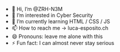 - 👋 Hi, I’m @ZRH-N3M
- 👀 I’m interested in Cyber Security
- 🌱 I’m currently learning HTML / CSS / JS
- 📫 How to reach me -> luca-esposito.ch
- 😄 Pronouns: leave me alone with this
- ⚡ Fun fact: I can almost never stay serious

<!---
ZRH-N3M/ZRH-N3M is a ✨ special ✨ repository because its `README.md` (this file) appears on your GitHub profile.
You can click the Preview link to take a look at your changes.
--->
